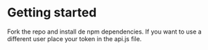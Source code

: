 # Getting started

Fork the repo and install de npm dependencies. If you want to use a different user place your token in the api.js file.



